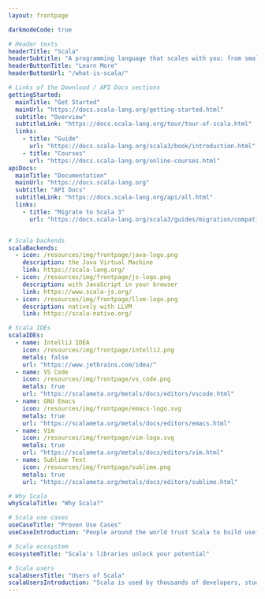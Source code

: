 ```yaml
---
layout: frontpage

darkmodeCode: true

# Header texts
headerTitle: "Scala"
headerSubtitle: "A programming language that scales with you: from small scripts to large multiplatform applications."
headerButtonTitle: "Learn More"
headerButtonUrl: "/what-is-scala/"

# Links of the Download / API Docs sections
gettingStarted:
  mainTitle: "Get Started"
  mainUrl: "https://docs.scala-lang.org/getting-started.html"
  subtitle: "Overview"
  subtitleLink: "https://docs.scala-lang.org/tour/tour-of-scala.html"
  links:
    - title: "Guide"
      url: "https://docs.scala-lang.org/scala3/book/introduction.html"
    - title: "Courses"
      url: "https://docs.scala-lang.org/online-courses.html"
apiDocs:
  mainTitle: "Documentation"
  mainUrl: "https://docs.scala-lang.org"
  subtitle: "API Docs"
  subtitleLink: "https://docs.scala-lang.org/api/all.html"
  links:
    - title: "Migrate to Scala 3"
      url: "https://docs.scala-lang.org/scala3/guides/migration/compatibility-intro.html"


# Scala backends
scalaBackends:
  - icon: /resources/img/frontpage/java-logo.png
    description: the Java Virtual Machine
    link: https://scala-lang.org/
  - icon: /resources/img/frontpage/js-logo.png
    description: with JavaScript in your browser
    link: https://www.scala-js.org/
  - icon: /resources/img/frontpage/llvm-logo.png
    description: natively with LLVM
    link: https://scala-native.org/

# Scala IDEs
scalaIDEs:
  - name: IntelliJ IDEA
    icon: /resources/img/frontpage/intelliJ.png
    metals: false
    url: "https://www.jetbrains.com/idea/"
  - name: VS Code
    icon: /resources/img/frontpage/vs_code.png
    metals: true
    url: "https://scalameta.org/metals/docs/editors/vscode.html"
  - name: GNU Emacs
    icon: /resources/img/frontpage/emacs-logo.svg
    metals: true
    url: "https://scalameta.org/metals/docs/editors/emacs.html"
  - name: Vim
    icon: /resources/img/frontpage/vim-logo.svg
    metals: true
    url: "https://scalameta.org/metals/docs/editors/vim.html"
  - name: Sublime Text
    icon: /resources/img/frontpage/sublime.png
    metals: true
    url: "https://scalameta.org/metals/docs/editors/sublime.html"

# Why Scala
whyScalaTitle: "Why Scala?"

# Scala use cases
useCaseTitle: "Proven Use Cases"
useCaseIntroduction: "People around the world trust Scala to build useful software. Some of the most popular domains include:"

# Scala ecosystem
ecosystemTitle: "Scala's libraries unlock your potential"

# Scala users
scalaUsersTitle: "Users of Scala"
scalaUsersIntroduction: "Scala is used by thousands of developers, students, hobbyists and teachers around the world. See why you should try it."
---
```

